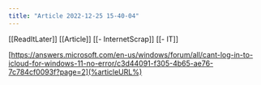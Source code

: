 ```yaml
---
title: "Article 2022-12-25 15-40-04"
---
```



[[ReadItLater]] [[Article]] [[- InternetScrap]] [[- IT]]

[https://answers.microsoft.com/en-us/windows/forum/all/cant-log-in-to-icloud-for-windows-11-no-error/c3d44091-f305-4b65-ae76-7c784cf0093f?page=2](%articleURL%)